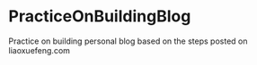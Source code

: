 # PracticeOnBuildingBlog
Practice on building personal blog based on the steps posted on liaoxuefeng.com
